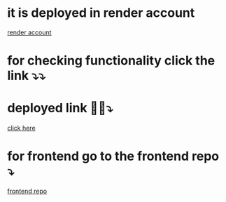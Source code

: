 # it is deployed in render account

[render account](https://render.com/)

# for checking functionality click the link ⤵️⤵️
# deployed link 🚀✅⤵️
[click here](https://user-card-frontend-z9ldbyz2k-dhruva-pratap-singhs-projects.vercel.app/)

# for frontend go to the frontend repo ⤵️
[frontend repo](https://github.com/DhruvaPratapSingh/user-card-frontend)
